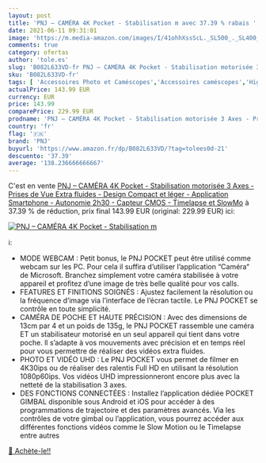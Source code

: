 ```yaml
---
layout: post
title: 'PNJ – CAMÉRA 4K Pocket - Stabilisation m avec 37.39 % rabais '
date: 2021-06-11 09:31:01
image: 'https://m.media-amazon.com/images/I/41ohhXssScL._SL500_._SL400_.jpg'
comments: true
category: ofertas
author: 'tole.es'
slug: 'B082L633VD-fr PNJ – CAMÉRA 4K Pocket - Stabilisation motorisée 3 Axes -...'
sku: 'B082L633VD-fr'
tags: [ 'Accessoires Photo et Caméscopes','Accessoires caméscopes','High-Tech','Photo et caméscopes','Stabilisateurs et supports pour caméscopes','pnj', ]
actualPrice: 143.99 EUR
currency: EUR
price: 143.99
comparePrice: 229.99 EUR
prodname: 'PNJ – CAMÉRA 4K Pocket - Stabilisation motorisée 3 Axes - Prises de Vue Extra fluides - Design Compact et léger - Application Smartphone - Autonomie 2h30 - Capteur CMOS - Timelapse et SlowMo'
country: 'fr'
flag: '🇫🇷'
brand: 'PNJ'
buyurl: 'https://www.amazon.fr/dp/B082L633VD/?tag=tolees0d-21'
descuento: '37.39'
average: '138.236666666667'
---
```


C'est en vente [PNJ – CAMÉRA 4K Pocket - Stabilisation motorisée 3 Axes - Prises de Vue Extra fluides - Design Compact et léger - Application Smartphone - Autonomie 2h30 - Capteur CMOS - Timelapse et SlowMo](https://www.amazon.fr/dp/B082L633VD/?tag=tolees0d-21)  à  37.39 % de réduction, prix final  143.99 EUR (original: 229.99 EUR) ici:

[![PNJ – CAMÉRA 4K Pocket - Stabilisation m](https://m.media-amazon.com/images/I/41ohhXssScL._SL500_._SL400_.jpg)](https://www.amazon.fr/dp/B082L633VD/?tag=tolees0d-21)

ℹ️:

- MODE WEBCAM : Petit bonus, le PNJ POCKET peut être utilisé comme webcam sur les PC. Pour cela il suffira d’utiliser l’application “Caméra“ de Microsoft. Branchez simplement votre caméra stabilisée à votre appareil et profitez d’une image de très belle qualité pour vos calls.
- FEATURES ET FINITIONS SOIGNÉS : Ajustez facilement la résolution ou la fréquence d’image via l’interface de l’écran tactile. Le PNJ POCKET se contrôle en toute simplicité.
- CAMÉRA DE POCHE ET HAUTE PRÉCISION : Avec des dimensions de 13cm par 4 et un poids de 135g, le PNJ POCKET rassemble une caméra ET un stabilisateur motorisé en un seul appareil qui tient dans votre poche. ll s’adapte à vos mouvements avec précision et en temps réel pour vous permettre de réaliser des vidéos extra fluides.
- PHOTO ET VIDÉO UHD : Le PNJ POCKET vous permet de filmer en 4K30ips ou de réaliser des ralentis Full HD en utilisant la résolution 1080p60ips. Vos vidéos UHD impressionneront encore plus avec la netteté de la stabilisation 3 axes.
- DES FONCTIONS CONNECTÉES : Installez l’application dédiée POCKET GIMBAL disponible sous Android et iOS pour accéder à des programmations de trajectoire et des paramètres avancés. Via les contrôles de votre gimbal ou l’application, vous pourrez accéder aux différentes fonctions vidéos comme le Slow Motion ou le Timelapse entre autres

[🛒 Achète-le!!](https://www.amazon.fr/dp/B082L633VD/?tag=tolees0d-21)
